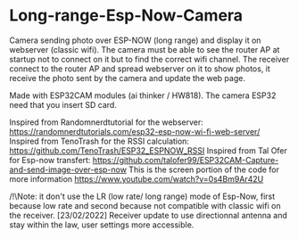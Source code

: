 # Long-range-Esp-Now-Camera

Camera sending photo over ESP-NOW (long range) and display it on webserver (classic wifi).
The camera must be able to see the router AP at startup not to connect on it but to find the correct wifi channel.
The receiver connect to the router AP and spread webserver on it to show photos, it receive the photo sent by the camera and update the web page.

Made with ESP32CAM modules (ai thinker / HW818). The camera ESP32 need that you insert SD card.

Inspired from Randomnerdtutorial for the webserver: https://randomnerdtutorials.com/esp32-esp-now-wi-fi-web-server/
Inspired from TenoTrash for the RSSI calculation: https://github.com/TenoTrash/ESP32_ESPNOW_RSSI
Inspired from Tal Ofer for Esp-now transfert: https://github.com/talofer99/ESP32CAM-Capture-and-send-image-over-esp-now
This is the screen portion of the code for more information
https://www.youtube.com/watch?v=0s4Bm9Ar42U

/!\Note: it don't use the LR (low rate/ long range) mode of Esp-Now, first because low rate and second because not compatible with classic wifi on the receiver.
[23/02/2022] Receiver update to use directionnal antenna and stay within the law, user settings more accessible.
